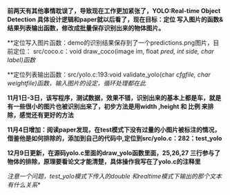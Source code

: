 **前两天有其他事情耽误了，导致现在工作更加紧张了，YOLO:Real-time Object Detection 具体设计逻辑和paper就以后看了，现在目标：定位
写入图片的函数&结果列表输出函数，修改成批量保存识别出来的物体图片。**


**定位写入图片函数：demo的识别结果保存到了一个predictions.png图片，目前定位： src/coco.c：void draw_coco(image im, float *pred, int side, char *label)函数**


**定位列表输出函数：src/yolo.c:193:void validate_yolo(char *cfgfile, char *weightfile)函数，输入图片的设定，循环处理都在此**

**11月1日-3日，该写程序，测试数据，效果不错，识别出来的基本上都是车，就是有一些很小的图片也被识别出来了，初步方法是用width ,height 和 比例  来排除，感觉还有更好的方法**

**11月4日增加：阅读paper发现，在test模式下没有过量的小图片被标注的情况，借鉴他是如何排除的，添加到自己的代码中,定位到src/yolo.c：282：test_yolo**


**12月9日更新，在源码yolo.c里面的draw_yolo函数里面，25,26,27 三行参与了物体的排除，原理要看论文才能清楚，具体操作我写在了yolo.c的注释里**

**注意一个问题，test_yolo模式下传入的double* 和realtime模式下输出的那个文本有什么关系**
